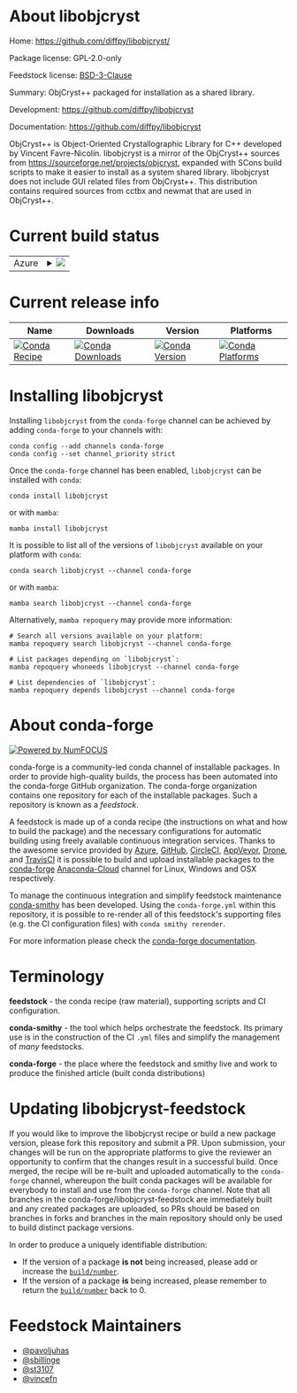 About libobjcryst
=================

Home: https://github.com/diffpy/libobjcryst/

Package license: GPL-2.0-only

Feedstock license: [BSD-3-Clause](https://github.com/conda-forge/libobjcryst-feedstock/blob/main/LICENSE.txt)

Summary: ObjCryst++ packaged for installation as a shared library.

Development: https://github.com/diffpy/libobjcryst

Documentation: https://github.com/diffpy/libobjcryst

ObjCryst++ is Object-Oriented Crystallographic Library for C++ developed
by Vincent Favre-Nicolin. libobjcryst is a mirror of the ObjCryst++
sources from https://sourceforge.net/projects/objcryst, expanded with
SCons build scripts to make it easier to install as a system shared
library. libobjcryst does not include GUI related files from ObjCryst++.
This distribution contains required sources from cctbx and newmat that are
used in ObjCryst++.


Current build status
====================


<table>
    
  <tr>
    <td>Azure</td>
    <td>
      <details>
        <summary>
          <a href="https://dev.azure.com/conda-forge/feedstock-builds/_build/latest?definitionId=558&branchName=main">
            <img src="https://dev.azure.com/conda-forge/feedstock-builds/_apis/build/status/libobjcryst-feedstock?branchName=main">
          </a>
        </summary>
        <table>
          <thead><tr><th>Variant</th><th>Status</th></tr></thead>
          <tbody><tr>
              <td>linux_64</td>
              <td>
                <a href="https://dev.azure.com/conda-forge/feedstock-builds/_build/latest?definitionId=558&branchName=main">
                  <img src="https://dev.azure.com/conda-forge/feedstock-builds/_apis/build/status/libobjcryst-feedstock?branchName=main&jobName=linux&configuration=linux_64_" alt="variant">
                </a>
              </td>
            </tr><tr>
              <td>osx_64</td>
              <td>
                <a href="https://dev.azure.com/conda-forge/feedstock-builds/_build/latest?definitionId=558&branchName=main">
                  <img src="https://dev.azure.com/conda-forge/feedstock-builds/_apis/build/status/libobjcryst-feedstock?branchName=main&jobName=osx&configuration=osx_64_" alt="variant">
                </a>
              </td>
            </tr><tr>
              <td>win_64</td>
              <td>
                <a href="https://dev.azure.com/conda-forge/feedstock-builds/_build/latest?definitionId=558&branchName=main">
                  <img src="https://dev.azure.com/conda-forge/feedstock-builds/_apis/build/status/libobjcryst-feedstock?branchName=main&jobName=win&configuration=win_64_" alt="variant">
                </a>
              </td>
            </tr>
          </tbody>
        </table>
      </details>
    </td>
  </tr>
</table>

Current release info
====================

| Name | Downloads | Version | Platforms |
| --- | --- | --- | --- |
| [![Conda Recipe](https://img.shields.io/badge/recipe-libobjcryst-green.svg)](https://anaconda.org/conda-forge/libobjcryst) | [![Conda Downloads](https://img.shields.io/conda/dn/conda-forge/libobjcryst.svg)](https://anaconda.org/conda-forge/libobjcryst) | [![Conda Version](https://img.shields.io/conda/vn/conda-forge/libobjcryst.svg)](https://anaconda.org/conda-forge/libobjcryst) | [![Conda Platforms](https://img.shields.io/conda/pn/conda-forge/libobjcryst.svg)](https://anaconda.org/conda-forge/libobjcryst) |

Installing libobjcryst
======================

Installing `libobjcryst` from the `conda-forge` channel can be achieved by adding `conda-forge` to your channels with:

```
conda config --add channels conda-forge
conda config --set channel_priority strict
```

Once the `conda-forge` channel has been enabled, `libobjcryst` can be installed with `conda`:

```
conda install libobjcryst
```

or with `mamba`:

```
mamba install libobjcryst
```

It is possible to list all of the versions of `libobjcryst` available on your platform with `conda`:

```
conda search libobjcryst --channel conda-forge
```

or with `mamba`:

```
mamba search libobjcryst --channel conda-forge
```

Alternatively, `mamba repoquery` may provide more information:

```
# Search all versions available on your platform:
mamba repoquery search libobjcryst --channel conda-forge

# List packages depending on `libobjcryst`:
mamba repoquery whoneeds libobjcryst --channel conda-forge

# List dependencies of `libobjcryst`:
mamba repoquery depends libobjcryst --channel conda-forge
```


About conda-forge
=================

[![Powered by
NumFOCUS](https://img.shields.io/badge/powered%20by-NumFOCUS-orange.svg?style=flat&colorA=E1523D&colorB=007D8A)](https://numfocus.org)

conda-forge is a community-led conda channel of installable packages.
In order to provide high-quality builds, the process has been automated into the
conda-forge GitHub organization. The conda-forge organization contains one repository
for each of the installable packages. Such a repository is known as a *feedstock*.

A feedstock is made up of a conda recipe (the instructions on what and how to build
the package) and the necessary configurations for automatic building using freely
available continuous integration services. Thanks to the awesome service provided by
[Azure](https://azure.microsoft.com/en-us/services/devops/), [GitHub](https://github.com/),
[CircleCI](https://circleci.com/), [AppVeyor](https://www.appveyor.com/),
[Drone](https://cloud.drone.io/welcome), and [TravisCI](https://travis-ci.com/)
it is possible to build and upload installable packages to the
[conda-forge](https://anaconda.org/conda-forge) [Anaconda-Cloud](https://anaconda.org/)
channel for Linux, Windows and OSX respectively.

To manage the continuous integration and simplify feedstock maintenance
[conda-smithy](https://github.com/conda-forge/conda-smithy) has been developed.
Using the ``conda-forge.yml`` within this repository, it is possible to re-render all of
this feedstock's supporting files (e.g. the CI configuration files) with ``conda smithy rerender``.

For more information please check the [conda-forge documentation](https://conda-forge.org/docs/).

Terminology
===========

**feedstock** - the conda recipe (raw material), supporting scripts and CI configuration.

**conda-smithy** - the tool which helps orchestrate the feedstock.
                   Its primary use is in the construction of the CI ``.yml`` files
                   and simplify the management of *many* feedstocks.

**conda-forge** - the place where the feedstock and smithy live and work to
                  produce the finished article (built conda distributions)


Updating libobjcryst-feedstock
==============================

If you would like to improve the libobjcryst recipe or build a new
package version, please fork this repository and submit a PR. Upon submission,
your changes will be run on the appropriate platforms to give the reviewer an
opportunity to confirm that the changes result in a successful build. Once
merged, the recipe will be re-built and uploaded automatically to the
`conda-forge` channel, whereupon the built conda packages will be available for
everybody to install and use from the `conda-forge` channel.
Note that all branches in the conda-forge/libobjcryst-feedstock are
immediately built and any created packages are uploaded, so PRs should be based
on branches in forks and branches in the main repository should only be used to
build distinct package versions.

In order to produce a uniquely identifiable distribution:
 * If the version of a package **is not** being increased, please add or increase
   the [``build/number``](https://docs.conda.io/projects/conda-build/en/latest/resources/define-metadata.html#build-number-and-string).
 * If the version of a package **is** being increased, please remember to return
   the [``build/number``](https://docs.conda.io/projects/conda-build/en/latest/resources/define-metadata.html#build-number-and-string)
   back to 0.

Feedstock Maintainers
=====================

* [@pavoljuhas](https://github.com/pavoljuhas/)
* [@sbillinge](https://github.com/sbillinge/)
* [@st3107](https://github.com/st3107/)
* [@vincefn](https://github.com/vincefn/)


